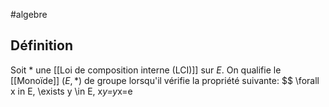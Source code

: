 #algebre 
## Définition
Soit $*$ une [[Loi de composition interne (LCI)]] sur $E$. On qualifie le [[Monoïde]] $(E, *)$ de groupe lorsqu'il vérifie la propriété suivante:
$$ \forall x in E, \exists y \in E, x*y=y*x=e